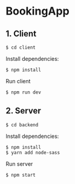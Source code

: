 # BookingApp

## 1. Client
```
$ cd client
```
Install dependencies:
```
$ npm install
```
Run client
```
$ npm run dev
```

## 2. Server
```
$ cd backend
```
Install dependencies:
```
$ npm install
$ yarn add node-sass
```
Run server
```
$ npm start
```
